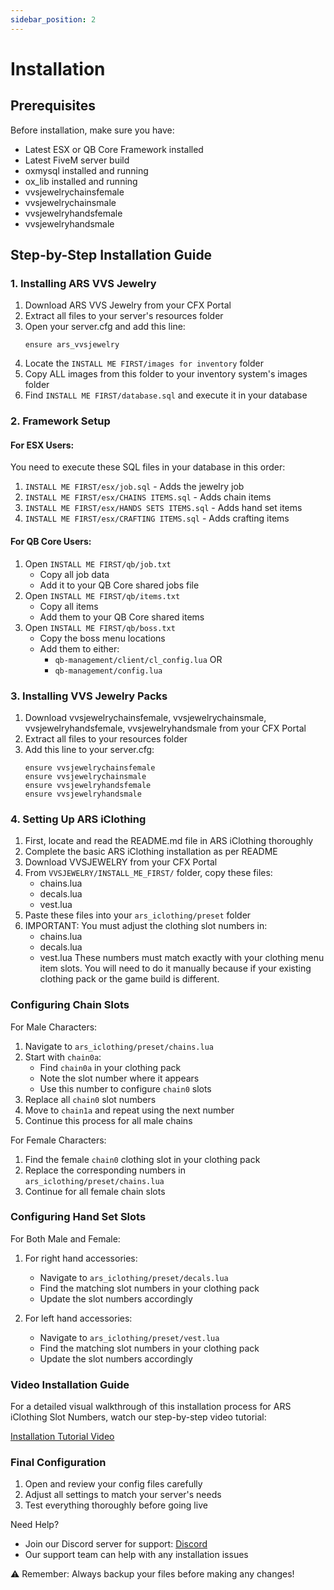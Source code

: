 ```yaml
---
sidebar_position: 2
---
```


# Installation

## Prerequisites

Before installation, make sure you have:
- Latest ESX or QB Core Framework installed
- Latest FiveM server build
- oxmysql installed and running
- ox_lib installed and running
- vvsjewelrychainsfemale
- vvsjewelrychainsmale
- vvsjewelryhandsfemale
- vvsjewelryhandsmale

## Step-by-Step Installation Guide

### 1. Installing ARS VVS Jewelry

1. Download ARS VVS Jewelry from your CFX Portal
2. Extract all files to your server's resources folder
3. Open your server.cfg and add this line:
   ```
   ensure ars_vvsjewelry
   ```
4. Locate the `INSTALL ME FIRST/images for inventory` folder
5. Copy ALL images from this folder to your inventory system's images folder
6. Find `INSTALL ME FIRST/database.sql` and execute it in your database

### 2. Framework Setup

#### For ESX Users:
You need to execute these SQL files in your database in this order:
1. `INSTALL ME FIRST/esx/job.sql` - Adds the jewelry job
2. `INSTALL ME FIRST/esx/CHAINS ITEMS.sql` - Adds chain items
3. `INSTALL ME FIRST/esx/HANDS SETS ITEMS.sql` - Adds hand set items
4. `INSTALL ME FIRST/esx/CRAFTING ITEMS.sql` - Adds crafting items

#### For QB Core Users:
1. Open `INSTALL ME FIRST/qb/job.txt`
   - Copy all job data
   - Add it to your QB Core shared jobs file
2. Open `INSTALL ME FIRST/qb/items.txt`
   - Copy all items
   - Add them to your QB Core shared items
3. Open `INSTALL ME FIRST/qb/boss.txt`
   - Copy the boss menu locations
   - Add them to either:
     - `qb-management/client/cl_config.lua` OR
     - `qb-management/config.lua`

### 3. Installing VVS Jewelry Packs

1. Download vvsjewelrychainsfemale, vvsjewelrychainsmale, vvsjewelryhandsfemale, vvsjewelryhandsmale from your CFX Portal
2. Extract all files to your resources folder
3. Add this line to your server.cfg:
   ```
   ensure vvsjewelrychainsfemale
   ensure vvsjewelrychainsmale
   ensure vvsjewelryhandsfemale
   ensure vvsjewelryhandsmale
   ```

### 4. Setting Up ARS iClothing

1. First, locate and read the README.md file in ARS iClothing thoroughly
2. Complete the basic ARS iClothing installation as per README
3. Download VVSJEWELRY from your CFX Portal
4. From `VVSJEWELRY/INSTALL_ME_FIRST/` folder, copy these files:
   - chains.lua
   - decals.lua
   - vest.lua
5. Paste these files into your `ars_iclothing/preset` folder
6. IMPORTANT: You must adjust the clothing slot numbers in:
   - chains.lua
   - decals.lua
   - vest.lua
   These numbers must match exactly with your clothing menu item slots.
   You will need to do it manually because if your existing clothing pack or the game build is different.

### Configuring Chain Slots

For Male Characters:
1. Navigate to `ars_iclothing/preset/chains.lua`
2. Start with `chain0a`:
   - Find `chain0a` in your clothing pack
   - Note the slot number where it appears
   - Use this number to configure `chain0` slots
3. Replace all `chain0` slot numbers
4. Move to `chain1a` and repeat using the next number
5. Continue this process for all male chains

For Female Characters:
1. Find the female `chain0` clothing slot in your clothing pack
2. Replace the corresponding numbers in `ars_iclothing/preset/chains.lua`
3. Continue for all female chain slots

### Configuring Hand Set Slots

For Both Male and Female:
1. For right hand accessories:
   - Navigate to `ars_iclothing/preset/decals.lua`
   - Find the matching slot numbers in your clothing pack
   - Update the slot numbers accordingly

2. For left hand accessories:
   - Navigate to `ars_iclothing/preset/vest.lua`
   - Find the matching slot numbers in your clothing pack
   - Update the slot numbers accordingly

### Video Installation Guide

For a detailed visual walkthrough of this installation process for  ARS iClothing Slot Numbers, watch our step-by-step video tutorial:

[Installation Tutorial Video](https://youtu.be/TcHHS1prEFw?si=c3MVVkkOr6JXaBdp)

### Final Configuration

1. Open and review your config files carefully
2. Adjust all settings to match your server's needs
3. Test everything thoroughly before going live

Need Help? 
- Join our Discord server for support: [Discord](https://discord.gg/vcJ6QZCpc3)
- Our support team can help with any installation issues

⚠️ Remember: Always backup your files before making any changes!

